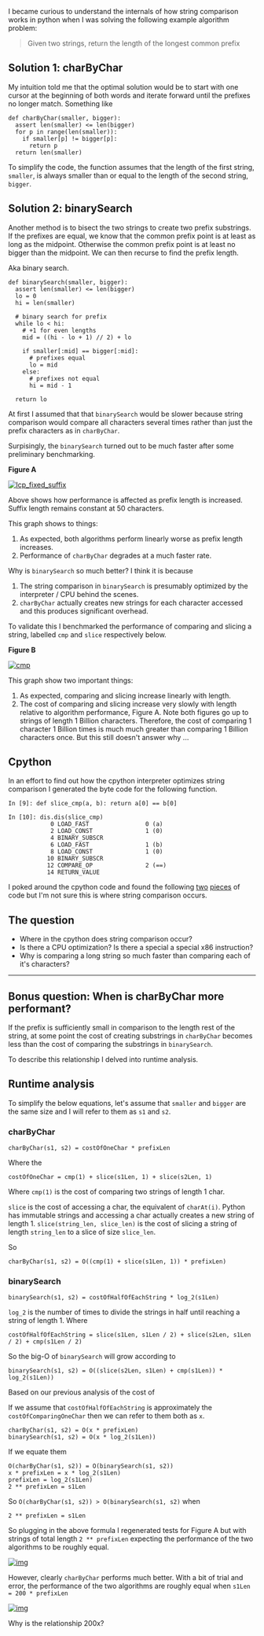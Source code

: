 I became curious to understand the internals of how string comparison works in python when I was solving the following example algorithm problem:

> Given two strings, return the length of the longest common prefix

## Solution 1: charByChar

My intuition told me that the optimal solution would be to start with one cursor at the beginning of both words and iterate forward until the prefixes no longer match. Something like

<!-- language: lang-python -->

    def charByChar(smaller, bigger):
      assert len(smaller) <= len(bigger)
      for p in range(len(smaller)):
        if smaller[p] != bigger[p]:
          return p
      return len(smaller)

To simplify the code, the function assumes that the length of the first string, `smaller`, is always smaller than or equal to the length of the second string, `bigger`. 

## Solution 2: binarySearch

Another method is to bisect the two strings to create two prefix substrings. If the prefixes are equal, we know that the common prefix point is at least as long as the midpoint. Otherwise the common prefix point is at least no bigger than the midpoint. We can then recurse to find the prefix length. 

Aka binary search.

<!-- language: lang-python -->

    def binarySearch(smaller, bigger):
      assert len(smaller) <= len(bigger)
      lo = 0
      hi = len(smaller)

      # binary search for prefix
      while lo < hi:
        # +1 for even lengths
        mid = ((hi - lo + 1) // 2) + lo

        if smaller[:mid] == bigger[:mid]:
          # prefixes equal
          lo = mid
        else:
          # prefixes not equal
          hi = mid - 1

      return lo


At first I assumed that that `binarySearch` would be slower because string comparison would compare all characters several times rather than just the prefix characters as in `charByChar`.

Surpisingly, the `binarySearch` turned out to be much faster after some preliminary benchmarking. 

**Figure A**

[![lcp_fixed_suffix][1]][1]




Above shows how performance is affected as prefix length is increased. Suffix length remains constant at 50 characters. 

This graph shows to things:

1. As expected, both algorithms perform linearly worse as prefix length increases. 
2. Performance of `charByChar` degrades at a much faster rate.

Why is `binarySearch` so much better? I think it is because

> 
1. The string comparison in `binarySearch` is presumably optimized by the interpreter / CPU behind the scenes. 
2. `charByChar` actually creates new strings for each character accessed and this produces significant overhead. 

To validate this I benchmarked the performance of comparing and slicing a string, labelled `cmp` and `slice` respectively below.

**Figure B**

[![cmp][2]][2]

This graph show two important things:

1. As expected, comparing and slicing increase linearly with length. 
2. The cost of comparing and slicing increase very slowly with length relative to algorithm performance, Figure A. Note both figures go up to strings of length 1 Billion characters. Therefore, the cost of comparing 1 character 1 Billion times is much much greater than comparing 1 Billion characters once. But this still doesn't answer why ...


## Cpython

In an effort to find out how the cpython interpreter optimizes string comparison I generated the byte code for the following function.

<!-- language: lang-python -->

    In [9]: def slice_cmp(a, b): return a[0] == b[0]

    In [10]: dis.dis(slice_cmp)
                0 LOAD_FAST                0 (a)
                2 LOAD_CONST               1 (0)
                4 BINARY_SUBSCR
                6 LOAD_FAST                1 (b)
                8 LOAD_CONST               1 (0)
               10 BINARY_SUBSCR
               12 COMPARE_OP               2 (==)
               14 RETURN_VALUE

I poked around the cpython code and found the following [two](https://github.com/python/cpython/blob/master/Python/pystrcmp.c#L13) [pieces](https://github.com/python/cpython/blob/master/Python/ceval.c#L4686) of code but I'm not sure this is where string comparison occurs.

## The question

> 
  - Where in the cpython does string comparison occur?
  - Is there a CPU optimization? Is there a special a special x86 instruction?
  - Why is comparing a long string so much faster than comparing each of it's characters?

----

## Bonus question: When is charByChar more performant?

If the prefix is sufficiently small in comparison to the length rest of the string, at some point the cost of creating substrings in `charByChar` becomes less than the cost of comparing the substrings in `binarySearch`.

To describe this relationship I delved into runtime analysis.

## Runtime analysis

To simplify the below equations, let's assume that `smaller` and `bigger` are the same size and I will refer to them as `s1` and `s2`.

### charByChar 

    charByChar(s1, s2) = costOfOneChar * prefixLen

Where the 

    costOfOneChar = cmp(1) + slice(s1Len, 1) + slice(s2Len, 1)

Where `cmp(1)` is the cost of comparing two strings of length 1 char.

`slice` is the cost of accessing a char, the equivalent of `charAt(i)`. Python has immutable strings and accessing a char actually creates a new string of length 1. `slice(string_len, slice_len)` is the cost of slicing a string of length `string_len` to a slice of size `slice_len`. 

So

>     
    charByChar(s1, s2) = O((cmp(1) + slice(s1Len, 1)) * prefixLen)

### binarySearch


    binarySearch(s1, s2) = costOfHalfOfEachString * log_2(s1Len)
    
`log_2` is the number of times to divide the strings in half until reaching a string of length 1. Where 

    costOfHalfOfEachString = slice(s1Len, s1Len / 2) + slice(s2Len, s1Len / 2) + cmp(s1Len / 2)

So the big-O of `binarySearch` will grow according to

> 
    binarySearch(s1, s2) = O((slice(s2Len, s1Len) + cmp(s1Len)) * log_2(s1Len))

Based on our previous analysis of the cost of 

If we assume that `costOfHalfOfEachString` is approximately the `costOfComparingOneChar` then we can refer to them both as `x`.

    charByChar(s1, s2) = O(x * prefixLen)
    binarySearch(s1, s2) = O(x * log_2(s1Len))

If we equate them 

    O(charByChar(s1, s2)) = O(binarySearch(s1, s2))
    x * prefixLen = x * log_2(s1Len)
    prefixLen = log_2(s1Len)
    2 ** prefixLen = s1Len

So `O(charByChar(s1, s2)) > O(binarySearch(s1, s2)` when 

> 
    2 ** prefixLen = s1Len

So plugging in the above formula I regenerated tests for Figure A but with strings of total length `2 ** prefixLen` expecting the performance of the two algorithms to be roughly equal.

[![img][3]][3]

However, clearly `charByChar` performs much better. With a bit of trial and error, the performance of the two algorithms are roughly equal when `s1Len = 200 * prefixLen`

[![img][4]][4]

Why is the relationship 200x?


  [1]: https://i.stack.imgur.com/DFBAT.png
  [2]: https://i.stack.imgur.com/lfZ5n.png
  [3]: https://i.stack.imgur.com/4lObA.png
  [4]: https://i.stack.imgur.com/WdxJn.png

